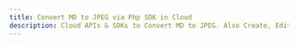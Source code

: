 ---title: Convert MD to JPEG via Php SDK in Clouddescription: Cloud APIs & SDKs to Convert MD to JPEG. Also Create, Edit & Render Microsoft Word & OpenOffice documents in the Cloud.---